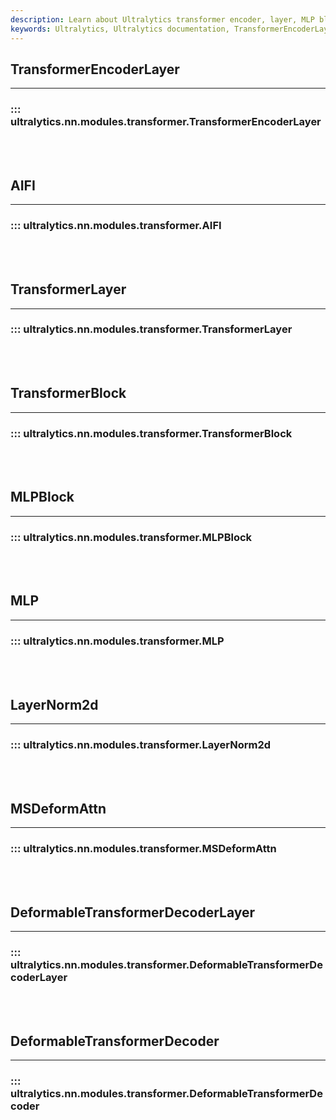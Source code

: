 ```yaml
---
description: Learn about Ultralytics transformer encoder, layer, MLP block, LayerNorm2d and the deformable transformer decoder layer. Expand your understanding of these crucial AI modules.
keywords: Ultralytics, Ultralytics documentation, TransformerEncoderLayer, TransformerLayer, MLPBlock, LayerNorm2d, DeformableTransformerDecoderLayer
---
```


## TransformerEncoderLayer
---
### ::: ultralytics.nn.modules.transformer.TransformerEncoderLayer
<br><br>

## AIFI
---
### ::: ultralytics.nn.modules.transformer.AIFI
<br><br>

## TransformerLayer
---
### ::: ultralytics.nn.modules.transformer.TransformerLayer
<br><br>

## TransformerBlock
---
### ::: ultralytics.nn.modules.transformer.TransformerBlock
<br><br>

## MLPBlock
---
### ::: ultralytics.nn.modules.transformer.MLPBlock
<br><br>

## MLP
---
### ::: ultralytics.nn.modules.transformer.MLP
<br><br>

## LayerNorm2d
---
### ::: ultralytics.nn.modules.transformer.LayerNorm2d
<br><br>

## MSDeformAttn
---
### ::: ultralytics.nn.modules.transformer.MSDeformAttn
<br><br>

## DeformableTransformerDecoderLayer
---
### ::: ultralytics.nn.modules.transformer.DeformableTransformerDecoderLayer
<br><br>

## DeformableTransformerDecoder
---
### ::: ultralytics.nn.modules.transformer.DeformableTransformerDecoder
<br><br>
